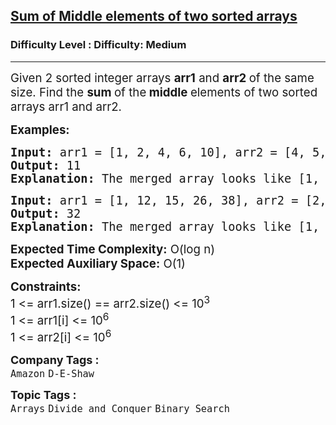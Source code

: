 <h2><a href="https://www.geeksforgeeks.org/problems/sum-of-middle-elements-of-two-sorted-arrays2305/1">Sum of Middle elements of two sorted arrays</a></h2><h3>Difficulty Level : Difficulty: Medium</h3><hr><div class="problems_problem_content__Xm_eO" style="user-select: auto;"><p style="user-select: auto;"><span style="font-size: 14pt; user-select: auto;">Given 2 sorted integer arrays <strong style="user-select: auto;">arr1</strong> and <strong style="user-select: auto;">arr2 </strong>of the same size. Find the <strong style="user-select: auto;">sum </strong>of the<strong style="user-select: auto;"> middle </strong>elements of two sorted arrays arr1 and arr2.</span></p>
<p style="user-select: auto;"><span style="font-size: 14pt; user-select: auto;"><strong style="user-select: auto;">Examples:</strong></span></p>
<pre style="user-select: auto;"><span style="font-size: 14pt; user-select: auto;"><strong style="user-select: auto;">Input: </strong>arr1 = [1, 2, 4, 6, 10], arr2 = [4, 5, 6, 9, 12]
<strong style="user-select: auto;">Output:</strong> 11
<strong style="user-select: auto;">Explanation:</strong> The merged array looks like [1, 2, 4, 4, <strong style="user-select: auto;">5, 6, </strong>6, 9, 10, 12]. Sum of middle elements is 11 (5 + 6).
</span></pre>
<pre style="user-select: auto;"><span style="font-size: 14pt; user-select: auto;"><strong style="user-select: auto;">Input: </strong>arr1 = [1, 12, 15, 26, 38], arr2 = [2, 13, 17, 30, 45]
<strong style="user-select: auto;">Output:</strong> 32
<strong style="user-select: auto;">Explanation:</strong> The merged array looks like [1, 2, 12, 13, <strong style="user-select: auto;">15, 17,</strong> 26, 30, 38, 45]. Sum of middle elements is 32 (15 + 17).</span></pre>
<p style="user-select: auto;"><span style="font-size: 14pt; user-select: auto;"><strong style="user-select: auto;">Expected Time Complexity:</strong> O(log n)<br style="user-select: auto;"><strong style="user-select: auto;">Expected Auxiliary Space:</strong>&nbsp;O(1)</span></p>
<p style="user-select: auto;"><span style="font-size: 14pt; user-select: auto;"><strong style="user-select: auto;">Constraints:</strong><br style="user-select: auto;">1 &lt;= arr1.size() == arr2.size() &lt;= 10<sup style="user-select: auto;">3</sup><br style="user-select: auto;">1 &lt;= arr1[i] &lt;= 10<sup style="user-select: auto;">6</sup><br style="user-select: auto;">1 &lt;= arr2[i] &lt;= 10<sup style="user-select: auto;">6</sup></span></p></div><p><span style=font-size:18px><strong>Company Tags : </strong><br><code>Amazon</code>&nbsp;<code>D-E-Shaw</code>&nbsp;<br><p><span style=font-size:18px><strong>Topic Tags : </strong><br><code>Arrays</code>&nbsp;<code>Divide and Conquer</code>&nbsp;<code>Binary Search</code>&nbsp;